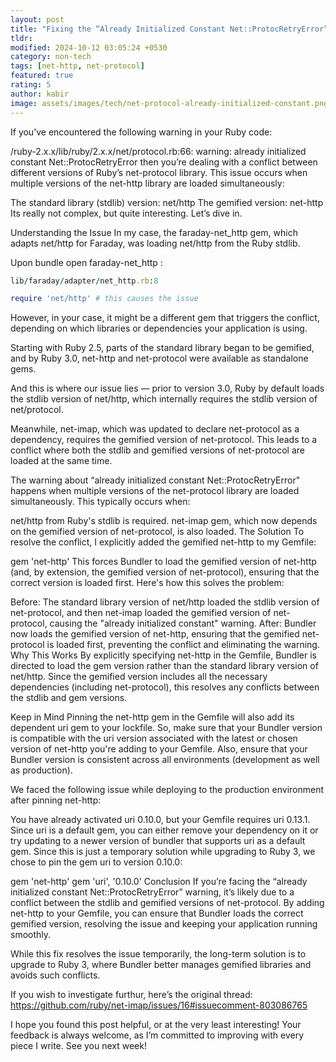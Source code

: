 ```yaml
---
layout: post
title: "Fixing the “Already Initialized Constant Net::ProtocRetryError” Warning in Ruby"
tldr: 
modified: 2024-10-12 03:05:24 +0530
category: non-tech
tags: [net-http, net-protocol]
featured: true
rating: 5
author: kabir 
image: assets/images/tech/net-protocol-already-initialized-constant.png
---
```

If you’ve encountered the following warning in your Ruby code:

/ruby-2.x.x/lib/ruby/2.x.x/net/protocol.rb:66: warning:
already initialized constant Net::ProtocRetryError
then you’re dealing with a conflict between different versions of Ruby’s net-protocol library. This issue occurs when multiple versions of the net-http library are loaded simultaneously:

The standard library (stdlib) version: net/http
The gemified version: net-http
Its really not complex, but quite interesting. Let’s dive in.

Understanding the Issue
In my case, the faraday-net_http gem, which adapts net/http for Faraday, was loading net/http from the Ruby stdlib.

Upon bundle open faraday-net_http :

```ruby
lib/faraday/adapter/net_http.rb:8

require 'net/http' # this causes the issue
```

However, in your case, it might be a different gem that triggers the conflict, depending on which libraries or dependencies your application is using.

Starting with Ruby 2.5, parts of the standard library began to be gemified, and by Ruby 3.0, net-http and net-protocol were available as standalone gems.

And this is where our issue lies — prior to version 3.0, Ruby by default loads the stdlib version of net/http, which internally requires the stdlib version of net/protocol.

Meanwhile, net-imap, which was updated to declare net-protocol as a dependency, requires the gemified version of net-protocol. This leads to a conflict where both the stdlib and gemified versions of net-protocol are loaded at the same time.

The warning about “already initialized constant Net::ProtocRetryError" happens when multiple versions of the net-protocol library are loaded simultaneously. This typically occurs when:

net/http from Ruby's stdlib is required.
net-imap gem, which now depends on the gemified version of net-protocol, is also loaded.
The Solution
To resolve the conflict, I explicitly added the gemified net-http to my Gemfile:

gem 'net-http'
This forces Bundler to load the gemified version of net-http (and, by extension, the gemified version of net-protocol), ensuring that the correct version is loaded first. Here's how this solves the problem:

Before: The standard library version of net/http loaded the stdlib version of net-protocol, and then net-imap loaded the gemified version of net-protocol, causing the "already initialized constant" warning.
After: Bundler now loads the gemified version of net-http, ensuring that the gemified net-protocol is loaded first, preventing the conflict and eliminating the warning.
Why This Works
By explicitly specifying net-http in the Gemfile, Bundler is directed to load the gem version rather than the standard library version of net/http. Since the gemified version includes all the necessary dependencies (including net-protocol), this resolves any conflicts between the stdlib and gem versions.

Keep in Mind
Pinning the net-http gem in the Gemfile will also add its dependent uri gem to your lockfile. So, make sure that your Bundler version is compatible with the uri version associated with the latest or chosen version of net-http you're adding to your Gemfile. Also, ensure that your Bundler version is consistent across all environments (development as well as production).

We faced the following issue while deploying to the production environment after pinning net-http:

You have already activated uri 0.10.0, but your Gemfile requires uri 0.13.1.
Since uri is a default gem, you can either remove your dependency on it or try
updating to a newer version of bundler that supports uri as a default gem.
Since this is just a temporary solution while upgrading to Ruby 3, we chose to pin the gem uri to version 0.10.0:

gem 'net-http' 
gem 'uri', '0.10.0'
Conclusion
If you’re facing the “already initialized constant Net::ProtocRetryError” warning, it’s likely due to a conflict between the stdlib and gemified versions of net-protocol. By adding net-http to your Gemfile, you can ensure that Bundler loads the correct gemified version, resolving the issue and keeping your application running smoothly.

While this fix resolves the issue temporarily, the long-term solution is to upgrade to Ruby 3, where Bundler better manages gemified libraries and avoids such conflicts.

If you wish to investigate furthur, here’s the original thread: https://github.com/ruby/net-imap/issues/16#issuecomment-803086765

I hope you found this post helpful, or at the very least interesting! Your feedback is always welcome, as I’m committed to improving with every piece I write. See you next week!
